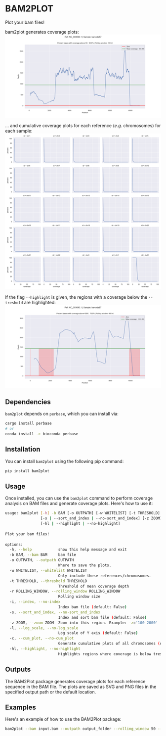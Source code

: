 # BAM2PLOT

Plot your bam files!

bam2plot generates coverage plots:
![plot](example/example.png)

... and cumulative coverage plots for each reference (*e.g.* chromosomes) for each sample:
![plot](example/cumplot.png)

If the flag `--highlight` is given, the regions with a coverage below the `--treshold` are highlighted:
![plot](example/highlight.png)

## Dependencies
`bam2plot` depends on `perbase`, which you can install via:
```bash
cargo install perbase 
# or
conda install -c bioconda perbase
```
## Installation

You can install `bam2plot` using the following pip command:

```bash
pip install bam2plot
```

## Usage
Once installed, you can use the `bam2plot` command to perform coverage analysis on BAM files and generate coverage plots. Here's how to use it:

```bash
usage: bam2plot [-h] -b BAM [-o OUTPATH] [-w WHITELIST] [-t THRESHOLD] [-r ROLLING_WINDOW] [-i | --index | --no-index]
                [-s | --sort_and_index | --no-sort_and_index] [-z ZOOM] [-l | --log_scale | --no-log_scale] [-c | --cum_plot | --no-cum_plot]
                [-hl | --highlight | --no-highlight]

Plot your bam files!

options:
  -h, --help            show this help message and exit
  -b BAM, --bam BAM     bam file
  -o OUTPATH, --outpath OUTPATH
                        Where to save the plots.
  -w WHITELIST, --whitelist WHITELIST
                        Only include these references/chromosomes.
  -t THRESHOLD, --threshold THRESHOLD
                        Threshold of mean coverage depth
  -r ROLLING_WINDOW, --rolling_window ROLLING_WINDOW
                        Rolling window size
  -i, --index, --no-index
                        Index bam file (default: False)
  -s, --sort_and_index, --no-sort_and_index
                        Index and sort bam file (default: False)
  -z ZOOM, --zoom ZOOM  Zoom into this region. Example: -z='100 2000'
  -l, --log_scale, --no-log_scale
                        Log scale of Y axis (default: False)
  -c, --cum_plot, --no-cum_plot
                        Generate cumulative plots of all chromosomes (default: False)
  -hl, --highlight, --no-highlight
                        Highlights regions where coverage is below treshold. (default: False)
```

## Outputs

The BAM2Plot package generates coverage plots for each reference sequence in the BAM file. The plots are saved as SVG and PNG files in the specified output path or the default location.

## Examples

Here's an example of how to use the BAM2Plot package:

```bash
bam2plot --bam input.bam --outpath output_folder --rolling_window 50 --threshold 5 -s -c -hl
```
